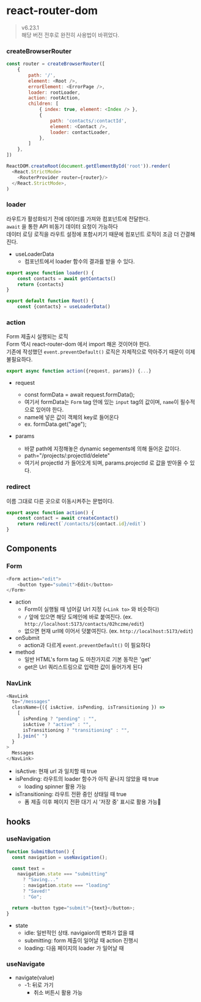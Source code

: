 # react-router-dom

> v6.23.1  
> 해당 버전 전후로 완전히 사용법이 바뀌었다.

### createBrowserRouter

```javascript
const router = createBrowserRouter([
    {
        path: '/',
        element: <Root />,
        errorElement: <ErrorPage />,
        loader: rootLoader,
        action: rootAction,
        children: [
            { index: true, element: <Index /> },
            {
                path: 'contacts/:contactId',
                element: <Contact />,
                loader: contactLoader,
            },
        ]
    },
])

ReactDOM.createRoot(document.getElementById('root')).render(
  <React.StrictMode>
    <RouterProvider router={router}/>
  </React.StrictMode>,
)
```

### loader

라우트가 활성화되기 전에 데이터를 가져와 컴포넌트에 전달한다.  
`await` 을 통한 API 비동기 데이터 요청이 가능하다  
데이터 로딩 로직을 라우트 설정에 포함시키기 때문에 컴포넌트 로직이 조금 더 간결해진다.

- useLoaderData
  - 컴포넌트에서 loader 함수의 결과를 받을 수 있다.

```javascript
export async function loader() {
    const contacts = await getContacts()
    return {contacts}
}

export default function Root() {
    const {contacts} = useLoaderData()
```

### action

Form 제출시 실행되는 로직  
Form 역시 react-router-dom 에서 import 해온 것이어야 한다.  
기존에 작성했던 `event.preventDefault()` 로직은 자체적으로 막아주기 때문이 이제 불필요하다.

```javascript
export async function action({request, params}) {...}
```

- request
  - const formData = await request.formData();
  - 여기서 formData는 `Form` tag 안에 있는 `input` tag의 값이며, `name`이 필수적으로 있어야 한다.
  - name에 넣은 값이 객체의 key로 들어온다
  - ex. formData.get("age");
 
- params
  - 바깥 path에 지정해놓은 dynamic segements에 의해 들어온 값이다.
  - path="/projects/:projectId/delete"
  - 여기서 projectId 가 들어오게 되며, params.projectId 로 값을 받아올 수 있다.

### redirect

이름 그대로 다른 곳으로 이동시켜주는 문법이다.

```javascript
export async function action() {
    const contact = await createContact()
    return redirect(`/contacts/${contact.id}/edit`)
}
```

## Components

### Form

```javascript
<Form action="edit">
    <button type="submit">Edit</button>
</Form>
```

- action
  - Form이 실행될 때 넘어갈 Url 지정 (`<Link to>` 와 비슷하다)
  - `/` 앞에 있으면 해당 도메인에 바로 붙여진다. (ex. `http://localhost:5173/contacts/02hczme/edit`)
  - 없으면 현재 url에 이어서 덧붙여진다. (ex. `http://localhost:5173/edit`)
- onSubmit
  - action과 다르게 `event.preventDefault()` 이 필요하다
- method
  - 일반 HTML's form tag 도 마찬가지로 기본 동작은 'get'
  - get은 Url 쿼리스트링으로 입력한 값이 들어가게 된다

### NavLink

```javascript
<NavLink
  to="/messages"
  className={({ isActive, isPending, isTransitioning }) =>
    [
      isPending ? "pending" : "",
      isActive ? "active" : "",
      isTransitioning ? "transitioning" : "",
    ].join(" ")
  }
>
  Messages
</NavLink>
```

- isActive: 현재 url 과 일치할 때 true
- isPending: 라우트의 loader 함수가 아직 끝나지 않았을 때 true
  - loading spinner 활용 가능
- isTransitioning: 라우트 전환 중인 상태일 때 true
  - 폼 제출 이후 페이지 전환 대기 시 '저장 중' 표시로 활용 가능

## hooks

### useNavigation

```javascript
function SubmitButton() {
  const navigation = useNavigation();

  const text =
    navigation.state === "submitting"
      ? "Saving..."
      : navigation.state === "loading"
      ? "Saved!"
      : "Go";

  return <button type="submit">{text}</button>;
}
```

- state
  - idle: 일반적인 상태. navigaion의 변화가 없을 떄
  - submitting: form 제출이 일어날 때 action 진행시
  - loading: 다음 페이지의 loader 가 일어날 때

### useNavigate

- navigate(value)
  - -1: 뒤로 가기
    - 취소 버튼시 활용 가능
  
